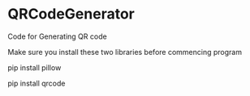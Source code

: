 # QRCodeGenerator
Code for Generating QR code 



Make sure you install these two libraries before commencing program

pip install pillow

pip install qrcode
